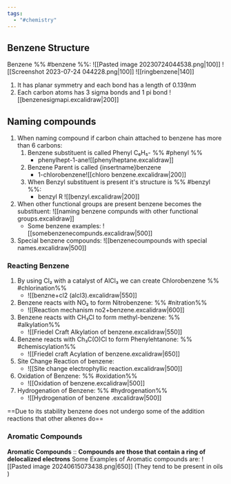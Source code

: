 ```yaml
---
tags:
  - "#chemistry"
---
```

## Benzene Structure
Benzene %% #benzene %%:
![[Pasted image 20230724044538.png|100]] ![[Screenshot 2023-07-24 044228.png|100]] ![[ringbenzene|140]]
1. It has planar symmetry and each bond has a length of 0.139nm
2. Each carbon atoms has 3 sigma bonds and 1 pi bond ![[benzenesigmapi.excalidraw|200]]
## Naming compounds
1. When naming compound if carbon chain attached to benzene has more than 6 carbons:
	1. Benzene substituent is called Phenyl C₆H₅- %% #phenyl %% 
		-  phenylhept-1-ane![[phenylheptane.excalidraw]]
	2. Benzene Parent is called {insertname}benzene 
		- 1-chlorobenzene![[chloro benzene.excalidraw|200]]
	3. When Benzyl substituent is present it's structure is %% #benzyl %%:
		- benzyl R ![[benzyl.excalidraw|200]]
2.  When other functional groups are present benzene becomes the substituent:
	![[naming benzene compunds with other functional groups.excalidraw]]
	- Some benzene examples: ![[somebenzenecompunds.excalidraw|500]]
3. Special benzene compounds: 
	![[benzenecoumpounds with special names.excalidraw|500]]
### Reacting Benzene
1. By using Cl₂ with a catalyst of AlCl₃ we can create Chlorobenzene %% #chlorination%%
	- ![[benzne+cl2 (alcl3).excalidraw|550]]
2. Benzene reacts with NO₂ to form Nitrobenzene: %% #nitration%%
	- ![[Reaction mechanism no2+benzene.excalidraw|600]]
3. Benzene reacts with  CH₃Cl to form methyl-benzene: %% #alkylation%%
	- ![[Friedel Craft Alkylation of benzene.excalidraw|550]]
4. Benzene reacts with Ch₃C(O)Cl to form Phenylehtanone: %% #chemiscylation%%
	- ![[Friedel craft Acylation of benzene.excalidraw|650]]
5. Site Change Reaction of benzene: 
	- ![[Site change electrophyllic reaction.excalidraw|500]]
6. Oxidation of Benzene: %% #oxidation%%
	- ![[Oxidation of benzene.excalidraw|500]]
7. Hydrogenation of Benzene: %% #hydrogenation%%
	- ![[Hydrogenation of benzene .excalidraw|500]]

==Due to its stability benzene does not undergo some of the addition reactions that other alkenes do== 
### Aromatic Compounds
**Aromatic Compounds** :: **Compounds are those that contain a ring of delocalized electrons**
Some Examples of Aromatic compounds are: 
![[Pasted image 20240615073438.png|650]]
(They tend to be present in oils )




